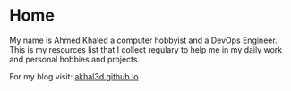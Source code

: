 # Home

My name is Ahmed Khaled a computer hobbyist and a DevOps Engineer. This is my resources list that I collect regulary to help me in my daily work and personal hobbies and projects.

For my blog visit: [akhal3d.github.io](https://akhal3d96.github.io/)